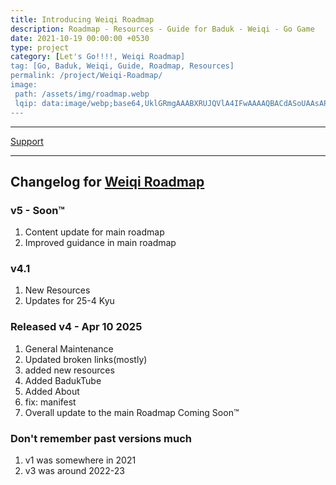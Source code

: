 ```yaml
---
title: Introducing Weiqi Roadmap
description: Roadmap - Resources - Guide for Baduk - Weiqi - Go Game
date: 2021-10-19 00:00:00 +0530
type: project
category: [Let's Go!!!!, Weiqi Roadmap]
tag: [Go, Baduk, Weiqi, Guide, Roadmap, Resources]
permalink: /project/Weiqi-Roadmap/
image:
 path: /assets/img/roadmap.webp
 lqip: data:image/webp;base64,UklGRmgAAABXRUJQVlA4IFwAAAAQBACdASoUAAsAPzmGuVOvKSWisAgB4CcJYgCw7CIHjdheu9+YMN0wAAD9n5p/paiWQEU8KwbiX+UOv3DkEFq0xDtZdLE07pGB+i3j16uWxdugR7TSho78HT4AAA==
---
```



<hr>
<a href="/Support/" class="btn grn fas fa-money-bill"> Support</a> 

---

## Changelog for [Weiqi Roadmap](https://weiqi.soumyak4.in)

### v5 - Soon™

1. Content update for main roadmap
2. Improved guidance in main roadmap

### v4.1

1. New Resources
2. Updates for 25-4 Kyu

### Released v4 - Apr 10 2025

1. General Maintenance 
2. Updated broken links(mostly)
3. added new resources
4. Added BadukTube
5. Added About
6. fix: manifest
7. Overall update to the main Roadmap Coming Soon™

### Don't remember past versions much

1. v1 was somewhere in 2021
2. v3 was around 2022-23